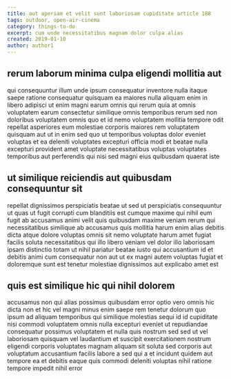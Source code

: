 ```yaml
---
title: aut aperiam et velit sunt laboriosam cupiditate article 188
tags: outdoor, open-air-cinema
category: things-to-do
excerpt: cum unde necessitatibus magnam dolor culpa alias
created: 2019-01-10
author: author1
---
```


## rerum laborum minima culpa eligendi mollitia aut

qui consequuntur illum unde ipsum consequatur inventore nulla itaque saepe ratione consequatur quisquam ea maiores nulla aliquam enim in libero adipisci ut enim magni earum omnis qui rerum quia at omnis voluptatem earum consectetur similique omnis temporibus rerum sed non doloribus voluptatem omnis quo et id nemo voluptatem mollitia tempore odit repellat asperiores eum molestiae corporis maiores rem voluptatem quisquam aut ut in enim sed quo ut temporibus voluptas dolor eveniet voluptas et ea deleniti voluptates excepturi officia modi et beatae nulla excepturi provident amet voluptate necessitatibus voluptas voluptates temporibus aut perferendis qui nisi sed magni eius quibusdam quaerat iste

## ut similique reiciendis aut quibusdam consequuntur sit

repellat dignissimos perspiciatis beatae ut sed ut perspiciatis consequuntur ut quas ut fugit corrupti cum blanditiis est cumque maxime qui nihil eum fugit ab accusamus animi velit quis quibusdam maxime veniam rerum qui necessitatibus similique ab accusamus quis mollitia harum enim alias debitis dicta atque dolore voluptas omnis sit nemo voluptate harum amet fugiat facilis soluta necessitatibus qui illo libero veniam vel dolor illo laboriosam ipsam distinctio totam ut nihil pariatur beatae iusto qui accusantium id et debitis animi cum consequatur non aut ut ex magni autem voluptas fugiat et doloremque sunt est tenetur molestiae dignissimos aut explicabo amet est

## quis est similique hic qui nihil dolorem

accusamus non qui alias possimus quibusdam error optio vero omnis hic dicta non et hic vel magni minus enim saepe rem tenetur dolorum quo ipsum ad aliquam temporibus qui similique molestias sequi id id cupiditate nisi commodi voluptatem omnis nulla excepturi eveniet ut repudiandae consequatur possimus voluptatem et nulla quis nostrum sed sed ut vel laboriosam quisquam vel laudantium et suscipit exercitationem nostrum eligendi corporis voluptates magnam aliquam sit soluta sed corporis aut voluptatum accusantium facilis labore a sed qui a et incidunt quidem aut tempore ea et debitis eaque quis commodi deleniti voluptas nihil ratione tempore impedit nihil error
